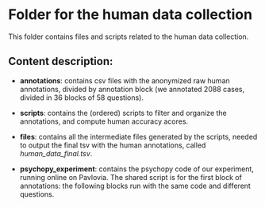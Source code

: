 
# Folder for the human data collection 

This folder contains files and scripts related to the human data collection. 

## Content description: 

- **annotations**: contains csv files with the anonymized raw human annotations, divided by annotation block (we annotated 2088 cases, divided in 36 blocks of 58 questions).  

- **scripts**: contains the (ordered) scripts to filter and organize the annotations, and compute human accuracy acores. 

- **files**: contains all the intermediate files generated by the scripts, needed to output the final tsv with the human annotations, called *human_data_final.tsv*.  

- **psychopy_experiment**: contains the psychopy code of our experiment, running online on Pavlovia. The shared script is for the first block of annotations: the following blocks run with the same code and different questions. 
